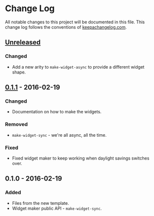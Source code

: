 # Change Log
All notable changes to this project will be documented in this file. This change log follows the conventions of [keepachangelog.com](http://keepachangelog.com/).

## [Unreleased][unreleased]
### Changed
- Add a new arity to `make-widget-async` to provide a different widget shape.

## [0.1.1] - 2016-02-19
### Changed
- Documentation on how to make the widgets.

### Removed
- `make-widget-sync` - we're all async, all the time.

### Fixed
- Fixed widget maker to keep working when daylight savings switches over.

## 0.1.0 - 2016-02-19
### Added
- Files from the new template.
- Widget maker public API - `make-widget-sync`.

[unreleased]: https://github.com/your-name/mongo_component/compare/0.1.1...HEAD
[0.1.1]: https://github.com/your-name/mongo_component/compare/0.1.0...0.1.1

